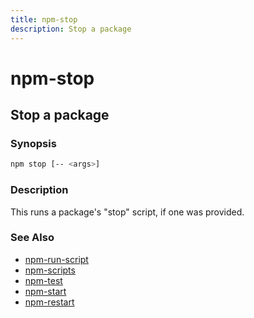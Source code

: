 ```yaml
---
title: npm-stop
description: Stop a package
---
```


# npm-stop

## Stop a package

### Synopsis

```bash
npm stop [-- <args>]
```

### Description

This runs a package's "stop" script, if one was provided.

### See Also

* [npm-run-script](npm-run-script)
* [npm-scripts](npm-scripts)
* [npm-test](npm-test)
* [npm-start](npm-start)
* [npm-restart](npm-restart)
